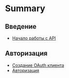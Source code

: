 # Summary

## Введение

* [Начало работы с API](README.md)

## Авторизация

* [Создание OAuth клиента](sozdanie-oauth-klienta.md)
* [Авторизация](methods.md)


